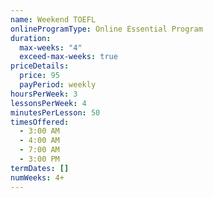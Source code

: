 ```yaml
---
name: Weekend TOEFL
onlineProgramType: Online Essential Program
duration:
  max-weeks: "4"
  exceed-max-weeks: true
priceDetails:
  price: 95
  payPeriod: weekly
hoursPerWeek: 3
lessonsPerWeek: 4
minutesPerLesson: 50
timesOffered:
  - 3:00 AM
  - 4:00 AM
  - 7:00 AM
  - 3:00 PM
termDates: []
numWeeks: 4+
---
```

